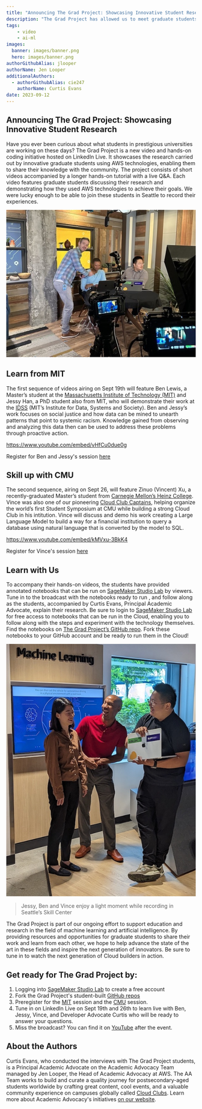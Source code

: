```yaml
---
title: "Announcing The Grad Project: Showcasing Innovative Student Research"
description: "The Grad Project has allowed us to meet graduate students and learn about how they use AWS technologies to further their research goals and accomplish their projects. Stay tuned as we learn from them in person on LinkedIn Live in a series of two hands-on workshops available to be run by attendees, live, on SageMaker Studio Labs."
tags:
    - video
    - ai-ml
images:
  banner: images/banner.png
  hero: images/banner.png
authorGithubAlias: jlooper
authorName: Jen Looper
additionalAuthors: 
  - authorGithubAlias: cie247
    authorName: Curtis Evans
date: 2023-09-12
---
```

## Announcing The Grad Project: Showcasing Innovative Student Research

Have you ever been curious about what students in prestigious universities are working on these days? The Grad Project is a new video and hands-on coding initiative hosted on LinkedIn Live. It showcases the research carried out by innovative graduate students using AWS technologies, enabling them to share their knowledge with the community. The project consists of short videos accompanied by a longer hands-on tutorial with a live Q&A. Each video features graduate students discussing their research and demonstrating how they used AWS technologies to achieve their goals. We were lucky enough to be able to join these students in Seattle to record their experiences.

![Taping The Grad Project](./images/tgp-1.jpg "Taping begins in Seattle with Adam, Curtis, and Vince. Image by Tricia Gallagher")

## Learn from MIT

The first sequence of videos airing on Sept 19th will feature Ben Lewis, a Master’s student at the [Massachusetts Institute of Technology (MIT)](https://web.mit.edu/) and Jessy Han, a PhD student also from MIT, who will demonstrate their work at the [IDSS](https://idss.mit.edu/) (MIT’s Institute for Data, Systems and Society). Ben and Jessy’s work focuses on social justice and how data can be mined to unearth patterns that point to systemic racism. Knowledge gained from observing and analyzing this data then can be used to address these problems through proactive action.

https://www.youtube.com/embed/vHfCu0due0g

Register for Ben and Jessy's session [here](https://www.linkedin.com/events/howmitstudentsarecombatingracis7100201173629972481/theater/)

## Skill up with CMU

The second sequence, airing on Sept 26, will feature Zinuo (Vincent) Xu, a recently-graduated Master’s student from [Carnegie Mellon’s Heinz College](https://www.heinz.cmu.edu/). Vince was also one of our pioneering [Cloud Club Captains](https://s12d.com/cloud-clubs), helping organize the world’s first Student Symposium at CMU while building a strong Cloud Club in his intitution. Vince will discuss and demo his work creating a Large Language Model to build a way for a financial institution to query a database using natural language that is converted by the model to SQL.

https://www.youtube.com/embed/kMVxu-3BkK4

Register for Vince's session [here](https://www.linkedin.com/events/exploringtext-to-sql-howcarnegi7100202154535071744/theater/)

## Learn with Us

To accompany their hands-on videos, the students have provided annotated notebooks that can be run on [SageMaker Studio Lab](https://studiolab.sagemaker.aws/) by viewers. Tune in to the broadcast with the notebooks ready to run , and follow along as the students, accompanied by Curtis Evans, Principal Academic Advocate, explain their research.  Be sure to login to [SageMaker Studio Lab](https://studiolab.sagemaker.aws/) for free access to notebooks that can be run in the Cloud, enabling you to follow along with the steps and experiment with the technology themselves. Find the notebooks on [The Grad Project’s GitHub repo](https://github.com/build-on-aws/the-grad-project). Fork these notebooks to your GitHub account and be ready to run them in the Cloud!

![Jessy, Ben, and Vince](./images/tgp-2.jpg)
>Jessy, Ben and Vince enjoy a light moment while recording in Seattle’s Skill Center

The Grad Project is part of our ongoing effort to support education and research in the field of machine learning and artificial intelligence. By providing resources and opportunities for graduate students to share their work and learn from each other, we hope to help advance the state of the art in these fields and inspire the next generation of innovators. Be sure to tune in to watch the next generation of Cloud builders in action.

## Get ready for The Grad Project by:

1. Logging into [SageMaker Studio Lab](https://studiolab.sagemaker.aws/) to create a free account
2. Fork the Grad Project's student-built [GitHub repos](https://github.com/build-on-aws/the-grad-project)
3. Preregister for the [MIT](https://www.linkedin.com/events/howmitstudentsarecombatingracis7100201173629972481/theater/) session and the [CMU](https://www.linkedin.com/events/exploringtext-to-sql-howcarnegi7100202154535071744/theater/) session.
3. Tune in on LinkedIn Live on Sept 19th and 26th to learn live with Ben, Jessy, Vince, and Developer Advocate Curtis who will be ready to answer your questions.
4. Miss the broadcast? You can find it on [YouTube](https://www.youtube.com/@AWSOnlineTechTalks) after the event.

## About the Authors

Curtis Evans, who conducted the interviews with The Grad Project students, is a Principal Academic Advocate on the Academic Advocacy Team managed by Jen Looper, the Head of Academic Advocacy at AWS. The AA Team works to build and curate a quality journey for postsecondary-aged students worldwide by crafting great content, cool events, and a valuable community experience on campuses globally called [Cloud Clubs](https://s12d.com/cloud-clubs). Learn more about Academic Advocacy's initiatives [on our website](https://s12d.com/students).

